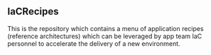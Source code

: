 ## IaCRecipes
This is the repository which contains a menu of application recipes (reference architectures) which can be leveraged by app team IaC personnel to accelerate the delivery of a new environment. 
